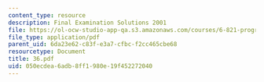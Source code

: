 ```yaml
---
content_type: resource
description: Final Examination Solutions 2001
file: https://ol-ocw-studio-app-qa.s3.amazonaws.com/courses/6-821-programming-languages-fall-2002/050ecdea6adb8ff1980e19f452272040_36.pdf
file_type: application/pdf
parent_uid: 6da23e62-c83f-e3a7-cfbc-f2cc465cbe68
resourcetype: Document
title: 36.pdf
uid: 050ecdea-6adb-8ff1-980e-19f452272040
---
```

